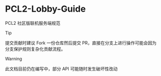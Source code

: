 # PCL2-Lobby-Guide

PCL2 社区版联机服务端规范

>[!TIP]
>提交贡献时建议 Fork 一份仓库然后提交 PR，直接在分支上进行操作可能会因为分支保护规则复杂化贡献流程。

>[!WARNING]
>此文档目前仍在编写中，部分 API 可能随时发生破坏性改动